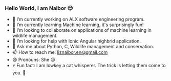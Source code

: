 ### Hello World, I am Naibor :blush:

<!--
**naibor/naibor** is a ✨ _special_ ✨ repository because its `README.md` (this file) appears on your GitHub profile. -->

- 🔭 I’m currently working on ALX software engineering program.
- 🌱 I’m currently learning Machine learning, it's surprisingly fun! 
- 👯 I’m looking to collaborate on applications of machine learning in wildlife management.
- 🤔 I’m looking for help with Ionic Angular highbrid application.
- 💬 Ask me about Python, C, Wildlife management and conservation. 
- 📫 How to reach me: liznaibor.en@gmail.com
- 😄 Pronouns: She :wink: 
- ⚡ Fun fact: I am lowkey a cat whisperer. The trick is letting them come to you. :zany_face:


